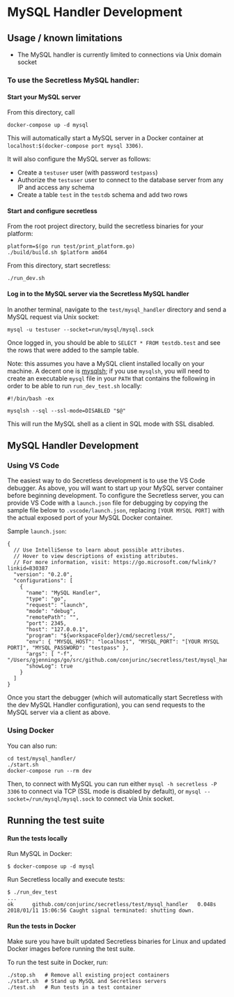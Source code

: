 # MySQL Handler Development

## Usage / known limitations

- The MySQL handler is currently limited to connections via Unix domain socket 

### To use the Secretless MySQL handler:
#### Start your MySQL server
From this directory, call
```
docker-compose up -d mysql
```
This will automatically start a MySQL server in a Docker container at `localhost:$(docker-compose port mysql 3306)`.

It will also configure the MySQL server as follows:
- Create a `testuser` user (with password `testpass`)
- Authorize the `testuser` user to connect to the database server from any IP and access any schema
- Create a table `test` in the `testdb` schema and add two rows

#### Start and configure secretless
From the root project directory, build the secretless binaries for your platform:
```
platform=$(go run test/print_platform.go)
./build/build.sh $platform amd64
```

From this directory, start secretless:
```
./run_dev.sh
```

#### Log in to the MySQL server via the Secretless MySQL handler
In another terminal, navigate to the `test/mysql_handler` directory and send a MySQL request via Unix socket:
```
mysql -u testuser --socket=run/mysql/mysql.sock
```

Once logged in, you should be able to `SELECT * FROM testdb.test` and see the rows that were added to the sample table.

Note: this assumes you have a MySQL client installed locally on your machine. A decent one is [mysqlsh](https://dev.mysql.com/doc/refman/5.7/en/mysqlsh.html); if you use `mysqlsh`, you will need to create an executable `mysql` file in your `PATH` that contains the following in order to be able to run `run_dev_test.sh` locally:
```
#!/bin/bash -ex

mysqlsh --sql --ssl-mode=DISABLED "$@"
```
This will run the MySQL shell as a client in SQL mode with SSL disabled.

## MySQL Handler Development

### Using VS Code

The easiest way to do Secretless development is to use the VS Code debugger. As above, you will want to start up your MySQL server container before beginning development. To configure the Secretless server, you can provide VS Code with a `launch.json` file for debugging by copying the sample file below to `.vscode/launch.json`, replacing `[YOUR MYSQL PORT]` with the actual exposed port of your MySQL Docker container.

Sample `launch.json`:
```
{
  // Use IntelliSense to learn about possible attributes.
  // Hover to view descriptions of existing attributes.
  // For more information, visit: https://go.microsoft.com/fwlink/?linkid=830387
  "version": "0.2.0",
  "configurations": [
    {
      "name": "MySQL Handler",
      "type": "go",
      "request": "launch",
      "mode": "debug",
      "remotePath": "",
      "port": 2345,
      "host": "127.0.0.1",
      "program": "${workspaceFolder}/cmd/secretless/",
      "env": { "MYSQL_HOST": "localhost", "MYSQL_PORT": "[YOUR MYSQL PORT]", "MYSQL_PASSWORD": "testpass" },
      "args": [ "-f", "/Users/gjennings/go/src/github.com/conjurinc/secretless/test/mysql_handler/secretless.dev.yml"],
      "showLog": true
    }
  ]
}
```

Once you start the debugger (which will automatically start Secretless with the dev MySQL Handler configuration), you can send requests to the MySQL server via a client as above.

### Using Docker

You can also run:
```
cd test/mysql_handler/
./start.sh
docker-compose run --rm dev
```

Then, to connect with MySQL you can run either
`mysql -h secretless -P 3306`
to connect via TCP (SSL mode is disabled by default), or
`mysql --socket=/run/mysql/mysql.sock`
to connect via Unix socket.

## Running the test suite

#### Run the tests locally
Run MySQL in Docker:
```sh-session
$ docker-compose up -d mysql
```

Run Secretless locally and execute tests:
```sh-session
$ ./run_dev_test
...
ok      github.com/conjurinc/secretless/test/mysql_handler   0.048s
2018/01/11 15:06:56 Caught signal terminated: shutting down.
```


#### Run the tests in Docker
Make sure you have built updated Secretless binaries for Linux and updated Docker images before running the test suite.

To run the test suite in Docker, run:
```
./stop.sh   # Remove all existing project containers
./start.sh  # Stand up MySQL and Secretless servers
./test.sh   # Run tests in a test container
```
